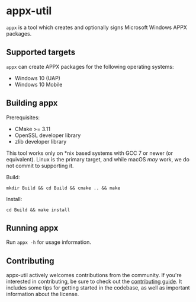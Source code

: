 # appx-util

`appx` is a tool which creates and optionally signs
Microsoft Windows APPX packages.

## Supported targets

`appx` can create APPX packages for the following operating
systems:

* Windows 10 (UAP)
* Windows 10 Mobile

## Building appx

Prerequisites:

* CMake >= 3.11
* OpenSSL developer library
* zlib developer library

This tool works only on *nix based systems with GCC 7 or newer (or equivalent).
Linux is the primary target, and while macOS _may_ work, we do not commit to supporting it.

Build:

    mkdir Build && cd Build && cmake .. && make

Install:

    cd Build && make install

## Running appx

Run `appx -h` for usage information.

## Contributing

appx-util actively welcomes contributions from the community.
If you're interested in contributing, be sure to check out the
[contributing guide](https://github.com/OSInside/appx-util/blob/master/CONTRIBUTING.md).
It includes some tips for getting started in the codebase, as well
as important information about the license.
